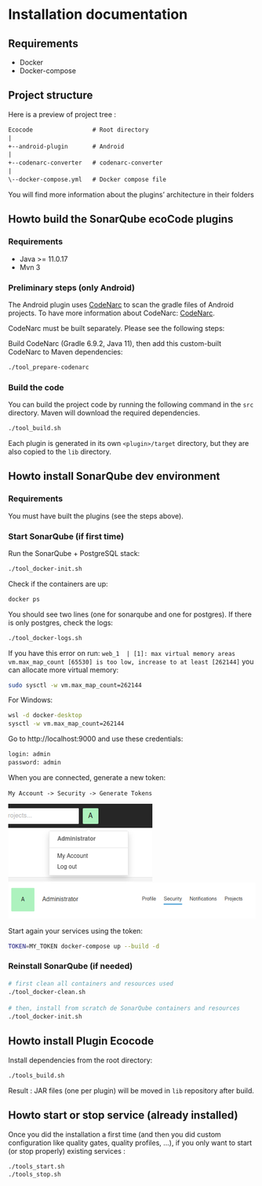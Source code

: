 Installation documentation
==========================
Requirements
------------

- Docker
- Docker-compose

Project structure
-----------------

Here is a preview of project tree :

```txt
Ecocode                 # Root directory
|
+--android-plugin       # Android
|
+--codenarc-converter   # codenarc-converter
|
\--docker-compose.yml   # Docker compose file
```

You will find more information about the plugins’ architecture in their folders


Howto build the SonarQube ecoCode plugins
-----------------------------------------

### Requirements

- Java >= 11.0.17
- Mvn 3

### Preliminary steps (only Android)

The Android plugin uses [CodeNarc](https://codenarc.org/) to scan the gradle files of Android projects. To have more information about CodeNarc: [CodeNarc](/codenarc-converter/CodeNarc/README.md).

CodeNarc must be built separately. Please see the following steps:

Build CodeNarc (Gradle 6.9.2, Java 11), then add this custom-built CodeNarc to Maven dependencies: 

```sh
./tool_prepare-codenarc
```

### Build the code

You can build the project code by running the following command in the `src` directory.
Maven will download the required dependencies.

```sh
./tool_build.sh
```

Each plugin is generated in its own `<plugin>/target` directory, but they are also copied to the `lib` directory.

Howto install SonarQube dev environment
---------------------------------------

### Requirements

You must have built the plugins (see the steps above).

### Start SonarQube (if first time)

Run the SonarQube + PostgreSQL stack:

```sh
./tool_docker-init.sh
```

Check if the containers are up:

```sh
docker ps
```

You should see two lines (one for sonarqube and one for postgres).
If there is only postgres, check the logs:

```sh
./tool_docker-logs.sh
```

If you have this error on run: 
`web_1  | [1]: max virtual memory areas vm.max_map_count [65530] is too low, increase to at least [262144]`
you can allocate more virtual memory:

```sh
sudo sysctl -w vm.max_map_count=262144
```

For Windows:

```cmd
wsl -d docker-desktop
sysctl -w vm.max_map_count=262144
```

Go to http://localhost:9000 and use these credentials:

```txt
login: admin
password: admin
```

When you are connected, generate a new token:

`My Account -> Security -> Generate Tokens`

![img.png](docs/resources/img.png)
![img_1.png](docs/resources/img_1.png)

Start again your services using the token:

```sh
TOKEN=MY_TOKEN docker-compose up --build -d
```

### Reinstall SonarQube (if needed)

```sh
# first clean all containers and resources used
./tool_docker-clean.sh

# then, install from scratch de SonarQube containers and resources
./tool_docker-init.sh
```

Howto install Plugin Ecocode
----------------------------

Install dependencies from the root directory:

```sh
./tools_build.sh
```

Result : JAR files (one per plugin) will be moved in `lib` repository after build.

Howto start or stop service (already installed)
-----------------------------------------------

Once you did the installation a first time (and then you did custom configuration like quality gates, quality profiles, ...),
if you only want to start (or stop properly) existing services :

```sh
./tools_start.sh
./tools_stop.sh
```

